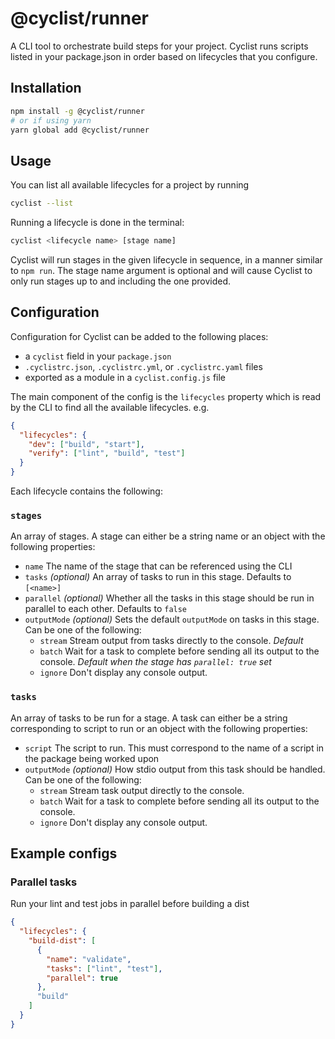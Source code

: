 # @cyclist/runner

A CLI tool to orchestrate build steps for your project. Cyclist runs scripts listed in your package.json
in order based on lifecycles that you configure.

## Installation

```bash
npm install -g @cyclist/runner
# or if using yarn
yarn global add @cyclist/runner
```

## Usage

You can list all available lifecycles for a project by running

```bash
cyclist --list
```

Running a lifecycle is done in the terminal:

```bash
cyclist <lifecycle name> [stage name]
```

Cyclist will run stages in the given lifecycle in sequence, in a manner similar to `npm run`. The stage name argument
is optional and will cause Cyclist to only run stages up to and including the one provided.

## Configuration

Configuration for Cyclist can be added to the following places:

- a `cyclist` field in your `package.json`
- `.cyclistrc.json`, `.cyclistrc.yml`, or `.cyclistrc.yaml` files
- exported as a module in a `cyclist.config.js` file

The main component of the config is the `lifecycles` property which is read by the CLI
to find all the available lifecycles. e.g.

```json
{
  "lifecycles": {
    "dev": ["build", "start"],
    "verify": ["lint", "build", "test"]
  }
}
```

Each lifecycle contains the following:

### `stages`

An array of stages. A stage can either be a string name or an object with the following properties:

- `name` The name of the stage that can be referenced using the CLI
- `tasks` _(optional)_ An array of tasks to run in this stage. Defaults to `[<name>]`
- `parallel` _(optional)_ Whether all the tasks in this stage should be run in parallel to each other. Defaults to `false`
- `outputMode` _(optional)_ Sets the default `outputMode` on tasks in this stage. Can be one of the following:
  - `stream` Stream output from tasks directly to the console. _Default_
  - `batch` Wait for a task to complete before sending all its output to the console. _Default when the stage has `parallel: true` set_
  - `ignore` Don't display any console output.

### `tasks`

An array of tasks to be run for a stage. A task can either be a string corresponding to script to run or an object with the following properties:

- `script` The script to run. This must correspond to the name of a script in the package being worked upon
- `outputMode` _(optional)_ How stdio output from this task should be handled. Can be one of the following:
  - `stream` Stream task output directly to the console.
  - `batch` Wait for a task to complete before sending all its output to the console.
  - `ignore` Don't display any console output.

## Example configs

### Parallel tasks

Run your lint and test jobs in parallel before building a dist

```json
{
  "lifecycles": {
    "build-dist": [
      {
        "name": "validate",
        "tasks": ["lint", "test"],
        "parallel": true
      },
      "build"
    ]
  }
}
```

